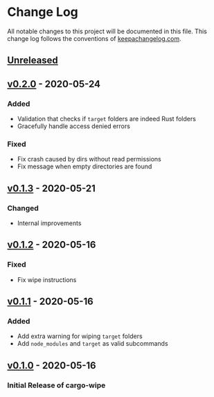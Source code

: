 # Change Log

All notable changes to this project will be documented in this
file. This change log follows the conventions of
[keepachangelog.com](http://keepachangelog.com/).

## [Unreleased]

## [v0.2.0] - 2020-05-24
### Added
- Validation that checks if `target` folders are indeed Rust folders
- Gracefully handle access denied errors

### Fixed
- Fix crash caused by dirs without read permissions
- Fix message when empty directories are found

## [v0.1.3] - 2020-05-21
### Changed
- Internal improvements

## [v0.1.2] - 2020-05-16
### Fixed
- Fix wipe instructions

## [v0.1.1] - 2020-05-16
### Added
- Add extra warning for wiping `target` folders
- Add `node_modules` and `target` as valid subcommands

## [v0.1.0] - 2020-05-16
### Initial Release of cargo-wipe

[unreleased]: https://github.com/mihai-dinculescu/cargo-wipe
[v0.2.0]: https://github.com/mihai-dinculescu/cargo-wipe/tree/v0.2.0
[v0.1.3]: https://github.com/mihai-dinculescu/cargo-wipe/tree/v0.1.3
[v0.1.2]: https://github.com/mihai-dinculescu/cargo-wipe/tree/v0.1.2
[v0.1.1]: https://github.com/mihai-dinculescu/cargo-wipe/tree/v0.1.1
[v0.1.0]: https://github.com/mihai-dinculescu/cargo-wipe/tree/v0.1.0
